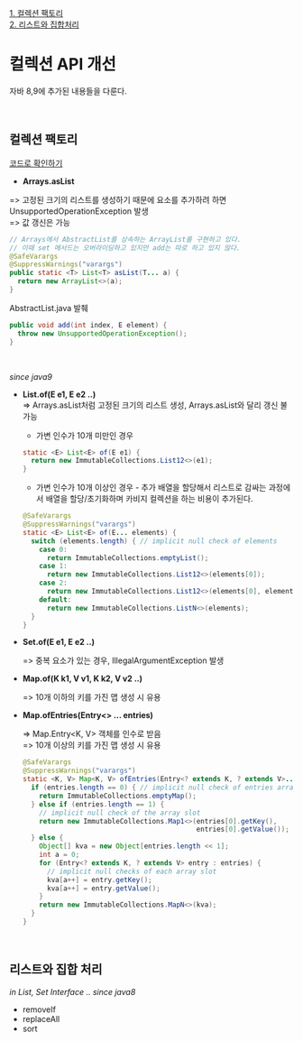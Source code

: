 [1. 컬렉션 팩토리](#컬렉션-팩토리) <br>	[2. 리스트와 집합처리](#리스트와-집합-처리) <br>



# 컬렉션 API 개선

자바 8,9에 추가된 내용들을 다룬다. 

<br>

## 컬렉션 팩토리

[코드로 확인하기](CollectionFactory.java)
<br>

- **Arrays.asList**<br>

=> 고정된 크기의 리스트를 생성하기 때문에 요소를 추가하려 하면 UnsupportedOperationException 발생 <br>
=> 값 갱신은 가능 <br>

```java
// Arrays에서 AbstractList를 상속하는 ArrayList를 구현하고 있다. 
// 이때 set 메서드는 오버라이딩하고 있지만 add는 따로 하고 있지 않다. 
@SafeVarargs
@SuppressWarnings("varargs")
public static <T> List<T> asList(T... a) {
  return new ArrayList<>(a);
}
```

AbstractList.java 발췌
```java
public void add(int index, E element) {
  throw new UnsupportedOperationException();
}
```


<br> 

*since java9*

- **List.of(E e1, E e2 ..)** <br>
  => Arrays.asList처럼 고정된 크기의 리스트 생성, Arrays.asList와 달리 갱신 불가능 <br>

  - 가변 인수가 10개 미만인 경우

  ```java
  static <E> List<E> of(E e1) {
    return new ImmutableCollections.List12<>(e1);
  }
  ```

  

  - 가변 인수가 10개 이상인 경우 - 추가 배열을 할당해서 리스트로 감싸는 과정에서 배열을 할당/초기화하며 카비지 컬렉션을 하는 비용이 추가된다.

  ```java
  @SafeVarargs
  @SuppressWarnings("varargs")
  static <E> List<E> of(E... elements) {
    switch (elements.length) { // implicit null check of elements
      case 0:
        return ImmutableCollections.emptyList();
      case 1:
        return new ImmutableCollections.List12<>(elements[0]);
      case 2:
        return new ImmutableCollections.List12<>(elements[0], elements[1]);
      default:
        return new ImmutableCollections.ListN<>(elements);
    }
  }
  ```

  

- **Set.of(E e1, E e2 ..)**

  => 중복 요소가 있는 경우, IllegalArgumentException 발생 

  

- **Map.of(K k1, V v1, K k2, V v2 ..)**

  => 10개 이하의 키를 가진 맵 생성 시 유용

  

- **Map.ofEntries(Entry<> ... entries)**

  => Map.Entry<K, V> 객체를 인수로 받음 <br>
  => 10개 이상의 키를 가진 맵 생성 시 유용 <br>

  ```java
  @SafeVarargs
  @SuppressWarnings("varargs")
  static <K, V> Map<K, V> ofEntries(Entry<? extends K, ? extends V>... entries) {
    if (entries.length == 0) { // implicit null check of entries array
      return ImmutableCollections.emptyMap();
    } else if (entries.length == 1) {
      // implicit null check of the array slot
      return new ImmutableCollections.Map1<>(entries[0].getKey(),
                                             entries[0].getValue());
    } else {
      Object[] kva = new Object[entries.length << 1];
      int a = 0;
      for (Entry<? extends K, ? extends V> entry : entries) {
        // implicit null checks of each array slot
        kva[a++] = entry.getKey();
        kva[a++] = entry.getValue();
      }
      return new ImmutableCollections.MapN<>(kva);
    }
  }
  ```




<br>



## 리스트와 집합 처리

*in List, Set Interface .. since java8*

- removeIf
- replaceAll
- sort

